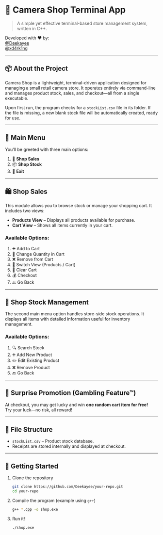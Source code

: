 # 🎥 Camera Shop Terminal App

> A simple yet effective terminal-based store management system, written in C++.  

Developed with ❤️ by:  
[@Deekayee](https://github.com/Deekayee)  
[@xd4rk1ng](https://github.com/xd4rk1ng)

---

## 📦 About the Project

Camera Shop is a lightweight, terminal-driven application designed for managing a small retail camera store. It operates entirely via command-line and manages product stock, sales, and checkout—all from a single executable.  

Upon first run, the program checks for a `stockList.csv` file in its folder. If the file is missing, a new blank stock file will be automatically created, ready for use.

---

## 🧭 Main Menu

You'll be greeted with three main options:

1. 🛒 **Shop Sales**
2. 📦 **Shop Stock**
3. 🚪 **Exit**

---

## 🛍️ Shop Sales

This module allows you to browse stock or manage your shopping cart. It includes two views:

- **Products View** – Displays all products available for purchase.
- **Cart View** – Shows all items currently in your cart.

### Available Options:

1. ➕ Add to Cart  
2. 🔁 Change Quantity in Cart  
3. ❌ Remove from Cart  
4. 🔄 Switch View (Products / Cart)  
5. 🧹 Clear Cart  
6. 💰 Checkout  
0. 🔙 Go Back

---

## 🏪 Shop Stock Management

The second main menu option handles store-side stock operations. It displays all items with detailed information useful for inventory management.

### Available Options:

1. 🔍 Search Stock  
2. ➕ Add New Product  
3. ✏️ Edit Existing Product  
4. ❌ Remove Product  
0. 🔙 Go Back

---

## 🎉 Surprise Promotion (Gambling Feature™)

At checkout, you may get lucky and win **one random cart item for free!**  
Try your luck—no risk, all reward!

---

## 📁 File Structure

- `stockList.csv` – Product stock database.
- Receipts are stored internally and displayed at checkout.

---

## 🚀 Getting Started

1. Clone the repository  
   ```bash
   git clone https://github.com/Deekayee/your-repo.git
   cd your-repo
   ```
2. Compile the program (example using `g++`)  
   ```bash
   g++ *.cpp -o shop.exe
   ```
3. Run it!  
   ```bash
   ./shop.exe
   ```
